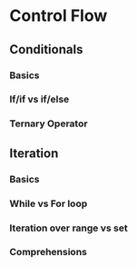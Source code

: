 # Control Flow

## Conditionals
### Basics
### If/if vs if/else
### Ternary Operator


## Iteration
### Basics
### While vs For loop
### Iteration over range vs set
### Comprehensions
